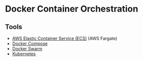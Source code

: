 # Docker Container Orchestration

## Tools

- [AWS Elastic Container Service (ECS)](/aws/services/aws-ecs.md) (AWS Fargate)
- [Docker Compose](/docker/docker-compose.md)
- [Docker Swarm](/docker/docker-swarm.md)
- [Kubernetes](/kubernetes/README.md)

